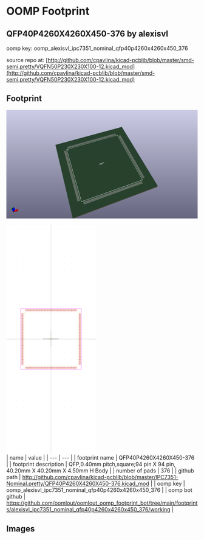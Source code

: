 # OOMP Footprint  
## QFP40P4260X4260X450-376  by alexisvl  
  
oomp key: oomp_alexisvl_ipc7351_nominal_qfp40p4260x4260x450_376  
  
source repo at: [http://github.com/cpavlina/kicad-pcblib/blob/master/smd-semi.pretty/VQFN50P230X230X100-12.kicad_mod](http://github.com/cpavlina/kicad-pcblib/blob/master/smd-semi.pretty/VQFN50P230X230X100-12.kicad_mod)  
## Footprint  
  
[![working_kicad_pcb_3d.png](working_kicad_pcb_3d_600.png)](working_kicad_pcb_3d.png)  
  
[![working.png](working_600.png)](working.png)  
| name | value | 
| --- | --- | 
| footprint name | QFP40P4260X4260X450-376 | 
| footprint description | QFP,0.40mm pitch,square;94 pin X 94 pin, 40.20mm X 40.20mm X 4.50mm H Body | 
| number of pads | 376 | 
| github path | http://github.com/cpavlina/kicad-pcblib/blob/master/IPC7351-Nominal.pretty/QFP40P4260X4260X450-376.kicad_mod | 
| oomp key | oomp_alexisvl_ipc7351_nominal_qfp40p4260x4260x450_376 | 
| oomp bot github | https://github.com/oomlout/oomlout_oomp_footprint_bot/tree/main/footprints/alexisvl_ipc7351_nominal_qfp40p4260x4260x450_376/working | 
## Images  
